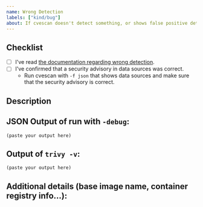 ```yaml
---
name: Wrong Detection
labels: ["kind/bug"]
about: If cvescan doesn't detect something, or shows false positive detection
---
```


## Checklist
- [ ] I've read [the documentation regarding wrong detection](https://w3security.github.io/cvescan/latest/community/contribute/issue/#wrong-detection).
- [ ] I've confirmed that a security advisory in data sources was correct.
    - Run cvescan with `-f json` that shows data sources and make sure that the security advisory is correct.


## Description

<!--
Briefly describe the CVE that aren't detected and information about artifacts with this CVE.
-->

## JSON Output of run with `-debug`:

```
(paste your output here)
```

## Output of `trivy -v`:

```
(paste your output here)
```

## Additional details (base image name, container registry info...):


